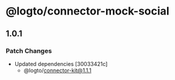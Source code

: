 # @logto/connector-mock-social

## 1.0.1

### Patch Changes

- Updated dependencies [30033421c]
  - @logto/connector-kit@1.1.1
